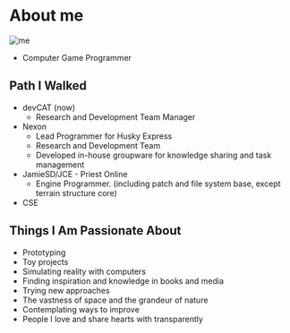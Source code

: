 # About me
![me](https://bugcaptor.github.io/me.jpg)

- Computer Game Programmer


## Path I Walked
- devCAT (now)
  - Research and Development Team Manager
- Nexon
  - Lead Programmer for Husky Express
  - Research and Development Team
  - Developed in-house groupware for knowledge sharing and task management
- JamieSD/JCE - Priest Online
  - Engine Programmer. (including patch and file system base, except terrain structure core)
- CSE


## Things I Am Passionate About
- Prototyping
- Toy projects
- Simulating reality with computers
- Finding inspiration and knowledge in books and media
- Trying new approaches
- The vastness of space and the grandeur of nature
- Contemplating ways to improve
- People I love and share hearts with transparently

